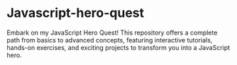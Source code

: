 # Javascript-hero-quest
Embark on my JavaScript Hero Quest! This repository offers a complete path from basics to advanced concepts, featuring interactive tutorials, hands-on exercises, and exciting projects to transform you into a JavaScript hero. 
